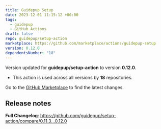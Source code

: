 ```yaml
---
title: Guidepup Setup
date: 2023-12-01 11:15:12 +00:00
tags:
  - guidepup
  - GitHub Actions
draft: false
repo: guidepup/setup-action
marketplace: https://github.com/marketplace/actions/guidepup-setup
version: 0.12.0
dependentsNumber: "18"
---
```



Version updated for **guidepup/setup-action** to version **0.12.0**.
- This action is used across all versions by **18** repositories.

Go to the [GitHub Marketplace](https://github.com/marketplace/actions/guidepup-setup) to find the latest changes.

## Release notes

**Full Changelog**: https://github.com/guidepup/setup-action/compare/0.11.3...0.12.0
